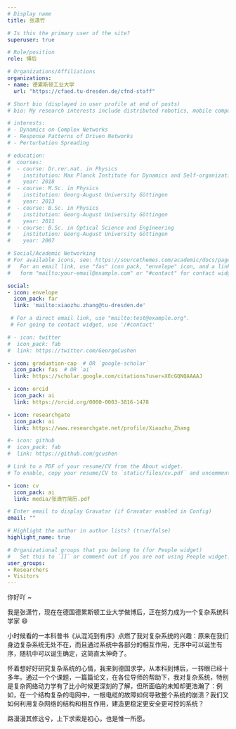 ```yaml
---
# Display name
title: 张潇竹

# Is this the primary user of the site?
superuser: true

# Role/position
role: 博后

# Organizations/Affiliations
organizations:
- name: 德累斯顿工业大学
  url: "https://cfaed.tu-dresden.de/cfnd-staff"

# Short bio (displayed in user profile at end of posts)
# bio: My research interests include distributed robotics, mobile computing and programmable matter.

# interests:
# - Dynamics on Complex Networks
# - Response Patterns of Driven Networks
# - Perturbation Spreading 

# education:
#  courses:
#  - course: Dr.rer.nat. in Physics
#    institution: Max Planck Institute for Dynamics and Self-organization
#    year: 2018
#  - course: M.Sc. in Physics
#    institution: Georg-August University Göttingen
#    year: 2013
#  - course: B.Sc. in Physics
#    institution: Georg-August University Göttingen
#    year: 2011
#  - course: B.Sc. in Optical Science and Engineering
#    institution: Georg-August University Göttingen
#    year: 2007

# Social/Academic Networking
# For available icons, see: https://sourcethemes.com/academic/docs/page-builder/#icons
#   For an email link, use "fas" icon pack, "envelope" icon, and a link in the
#   form "mailto:your-email@example.com" or "#contact" for contact widget.

social:
- icon: envelope
  icon_pack: far
  link: 'mailto:xiaozhu.zhang@tu-dresden.de' 

 # For a direct email link, use "mailto:test@example.org".
 # For going to contact widget, use '/#contact'

# - icon: twitter
#  icon_pack: fab
#  link: https://twitter.com/GeorgeCushen

- icon: graduation-cap  # OR `google-scholar`
  icon_pack: fas  # OR `ai`
  link: https://scholar.google.com/citations?user=XEcGQNQAAAAJ

- icon: orcid
  icon_pack: ai
  link: https://orcid.org/0000-0003-3816-1478

- icon: researchgate
  icon_pack: ai
  link: https://www.researchgate.net/profile/Xiaozhu_Zhang

#- icon: github
#  icon_pack: fab
#  link: https://github.com/gcushen

# Link to a PDF of your resume/CV from the About widget.
# To enable, copy your resume/CV to `static/files/cv.pdf` and uncomment the lines below.

- icon: cv
  icon_pack: ai
  link: media/张潇竹简历.pdf

# Enter email to display Gravatar (if Gravatar enabled in Config)
email: ""

# Highlight the author in author lists? (true/false)
highlight_name: true

# Organizational groups that you belong to (for People widget)
#   Set this to `[]` or comment out if you are not using People widget.
user_groups:
- Researchers
- Visitors
---
```


你好吖 ~

我是张潇竹，现在在德国德累斯顿工业大学做博后，正在努力成为一个复杂系统科学家 :smile:

小时候看的一本科普书《从混沌到有序》点燃了我对复杂系统的兴趣：原来在我们身边复杂系统无处不在，而且通过系统中各部分的相互作用，无序中可以诞生有序，随机中可以诞生确定，这简直太神奇了。

怀着想好好研究复杂系统的心情，我来到德国求学，从本科到博后，一转眼已经十多年。通过一个个课题，一篇篇论文，在各位导师的帮助下，我对复杂系统，特别是复杂网络动力学有了比小时候更深刻的了解，但所面临的未知却更浩瀚了：例如，在一个结构复杂的电网中，一根电缆的故障如何导致整个系统的崩溃？我们又如何利用复杂网络的结构和相互作用，建造更稳定更安全更可控的系统？

路漫漫其修远兮，上下求索是初心，也是惟一所愿。





<!---{{< icon name="terminal" pack="fas" >}} 最近在做什么呢？

- [ ] 修改优青初稿
- [ ] 准备NS文章初稿

{{< icon name="terminal" pack="fas" >}} 已完成：

- [x] 准备优青申请初稿

更新于2021.02.25 -->

<!--Nelson Bighetti is a professor of artificial intelligence at the Stanford AI Lab. His research interests include distributed robotics, mobile computing and programmable matter. He leads the Robotic Neurobiology group, which develops self-reconfiguring robots, systems of self-organizing robots, and mobile sensor networks.-->